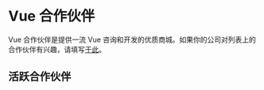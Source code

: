 # Vue 合作伙伴

Vue 合作伙伴是提供一流 Vue 咨询和开发的优质商城。如果你的公司对列表上的合作伙伴有兴趣，请填写[于此](https://airtable.com/shrCQhat57SApJI2l)。

## 活跃合作伙伴

<community-partners-index/>
